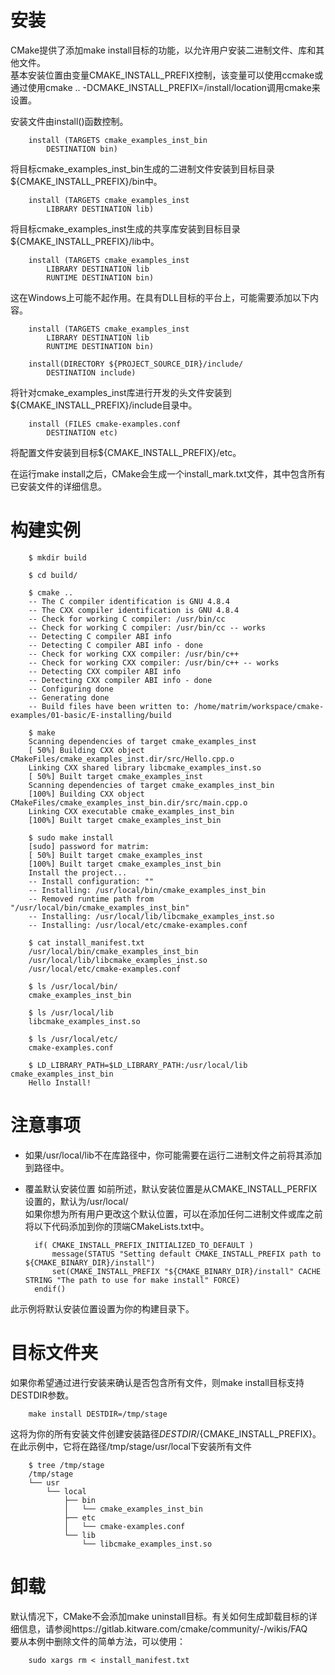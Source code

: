 # 安装  
CMake提供了添加make install目标的功能，以允许用户安装二进制文件、库和其他文件。  
基本安装位置由变量CMAKE_INSTALL_PREFIX控制，该变量可以使用ccmake或通过使用cmake .. -DCMAKE_INSTALL_PREFIX=/install/location调用cmake来设置。  

安装文件由install()函数控制。  

        install (TARGETS cmake_examples_inst_bin
            DESTINATION bin)

将目标cmake_examples_inst_bin生成的二进制文件安装到目标目录${CMAKE_INSTALL_PREFIX}/bin中。  

        install (TARGETS cmake_examples_inst
            LIBRARY DESTINATION lib)

将目标cmake_examples_inst生成的共享库安装到目标目录${CMAKE_INSTALL_PREFIX}/lib中。  

        install (TARGETS cmake_examples_inst
            LIBRARY DESTINATION lib
            RUNTIME DESTINATION bin) 

这在Windows上可能不起作用。在具有DLL目标的平台上，可能需要添加以下内容。     

        install (TARGETS cmake_examples_inst
            LIBRARY DESTINATION lib
            RUNTIME DESTINATION bin) 

        install(DIRECTORY ${PROJECT_SOURCE_DIR}/include/
            DESTINATION include)  

将针对cmake_examples_inst库进行开发的头文件安装到${CMAKE_INSTALL_PREFIX}/include目录中。  

        install (FILES cmake-examples.conf
            DESTINATION etc)
将配置文件安装到目标${CMAKE_INSTALL_PREFIX}/etc。  

在运行make install之后，CMake会生成一个install_mark.txt文件，其中包含所有已安装文件的详细信息。  

# 构建实例  

        $ mkdir build

        $ cd build/

        $ cmake ..
        -- The C compiler identification is GNU 4.8.4
        -- The CXX compiler identification is GNU 4.8.4
        -- Check for working C compiler: /usr/bin/cc
        -- Check for working C compiler: /usr/bin/cc -- works
        -- Detecting C compiler ABI info
        -- Detecting C compiler ABI info - done
        -- Check for working CXX compiler: /usr/bin/c++
        -- Check for working CXX compiler: /usr/bin/c++ -- works
        -- Detecting CXX compiler ABI info
        -- Detecting CXX compiler ABI info - done
        -- Configuring done
        -- Generating done
        -- Build files have been written to: /home/matrim/workspace/cmake-examples/01-basic/E-installing/build

        $ make
        Scanning dependencies of target cmake_examples_inst
        [ 50%] Building CXX object CMakeFiles/cmake_examples_inst.dir/src/Hello.cpp.o
        Linking CXX shared library libcmake_examples_inst.so
        [ 50%] Built target cmake_examples_inst
        Scanning dependencies of target cmake_examples_inst_bin
        [100%] Building CXX object CMakeFiles/cmake_examples_inst_bin.dir/src/main.cpp.o
        Linking CXX executable cmake_examples_inst_bin
        [100%] Built target cmake_examples_inst_bin

        $ sudo make install
        [sudo] password for matrim:
        [ 50%] Built target cmake_examples_inst
        [100%] Built target cmake_examples_inst_bin
        Install the project...
        -- Install configuration: ""
        -- Installing: /usr/local/bin/cmake_examples_inst_bin
        -- Removed runtime path from "/usr/local/bin/cmake_examples_inst_bin"
        -- Installing: /usr/local/lib/libcmake_examples_inst.so
        -- Installing: /usr/local/etc/cmake-examples.conf

        $ cat install_manifest.txt
        /usr/local/bin/cmake_examples_inst_bin
        /usr/local/lib/libcmake_examples_inst.so
        /usr/local/etc/cmake-examples.conf

        $ ls /usr/local/bin/
        cmake_examples_inst_bin

        $ ls /usr/local/lib
        libcmake_examples_inst.so

        $ ls /usr/local/etc/
        cmake-examples.conf

        $ LD_LIBRARY_PATH=$LD_LIBRARY_PATH:/usr/local/lib cmake_examples_inst_bin
        Hello Install! 

# 注意事项  

* 如果/usr/local/lib不在库路径中，你可能需要在运行二进制文件之前将其添加到路径中。  
* 覆盖默认安装位置 
如前所述，默认安装位置是从CMAKE_INSTALL_PERFIX设置的，默认为/usr/local/  
如果你想为所有用户更改这个默认位置，可以在添加任何二进制文件或库之前将以下代码添加到你的顶端CMakeLists.txt中。  

        if( CMAKE_INSTALL_PREFIX_INITIALIZED_TO_DEFAULT )
            message(STATUS "Setting default CMAKE_INSTALL_PREFIX path to ${CMAKE_BINARY_DIR}/install")
            set(CMAKE_INSTALL_PREFIX "${CMAKE_BINARY_DIR}/install" CACHE STRING "The path to use for make install" FORCE)
        endif()

此示例将默认安装位置设置为你的构建目录下。  

# 目标文件夹  

如果你希望通过进行安装来确认是否包含所有文件，则make install目标支持DESTDIR参数。

        make install DESTDIR=/tmp/stage
这将为你的所有安装文件创建安装路径${DESTDIR}/${CMAKE_INSTALL_PREFIX}。在此示例中，它将在路径/tmp/stage/usr/local下安装所有文件  

        $ tree /tmp/stage
        /tmp/stage
        └── usr
            └── local
                ├── bin
                │   └── cmake_examples_inst_bin
                ├── etc
                │   └── cmake-examples.conf
                └── lib
                    └── libcmake_examples_inst.so

# 卸载  

默认情况下，CMake不会添加make uninstall目标。有关如何生成卸载目标的详细信息，请参阅https://gitlab.kitware.com/cmake/community/-/wikis/FAQ  
要从本例中删除文件的简单方法，可以使用：  

        sudo xargs rm < install_manifest.txt